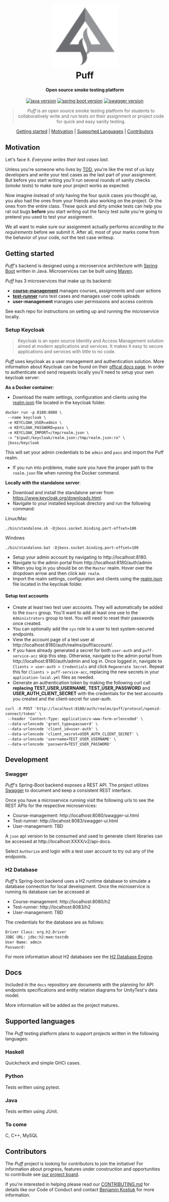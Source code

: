 <h1 align="center">
  <img src="./logo.png" height="200"/><br>
  Puff
</h1>

<h4 align="center">Open source smoke testing platform</h4>

<!-- TODO Add link to platform >
<!-- <h4 align="center">Open source smoke testing platform | <a href="LINK" target="_blank">LINK</a></h4> -->

<p align="center">
  <a href="https://www.oracle.com/ca-en/java/technologies/javase/javase-jdk8-downloads.html" rel="nofollow"><img src="https://img.shields.io/badge/java-1.8-009ACD?style=flat-square&logo=Java" alt="java version" data-canonical-src="https://img.shields.io/badge/java-1.8-f39f37?style=flat-square&logo=Java" style="max-width:100%;"></a>
  <a href="https://spring.io/projects/spring-boot" rel="nofollow"><img src="https://img.shields.io/badge/spring--boot-3.2.0-6db33f?style=flat-square&logo=Spring" alt="spring boot version" data-canonical-src="https://img.shields.io/badge/spring--boot-3.2.0-6db33f?style=flat-square&logo=Spring" style="max-width:100%;"></a>
  <a href="https://swagger.io" rel="nofollow"><img src="https://img.shields.io/badge/swagger-2.0-6c9a00?style=flat-square&logo=Swagger" alt="swagger version" data-canonical-src="https://img.shields.io/badge/swagger-2.0-6c9a00?style=flat-square&logo=Swagger" style="max-width:100%;"></a>
</p>

<blockquote align="center">
  <em>Puff</em> is an open source smoke testing platform for students to collaboratively write and run tests on their assignment or project code for quick and easy sanity testing.
</blockquote>

<p align="center">
  <a href="#getting-started">Getting started</a>&nbsp;|&nbsp;<a href="#motivation">Motivation</a>&nbsp;|&nbsp;<a href="#supported-languages">Supported Languages</a>&nbsp;|&nbsp;<a href="#contributors">Contributors</a>
</p>

## Motivation
Let's face it. _Everyone writes their test cases last_.

Unless you're someone who lives by [TDD](https://en.wikipedia.org/wiki/Test-driven_development), you're like the rest of us lazy developers and write your test cases as the last part of your assignment. But before you start writing you'll run several rounds of sanity checks (_smoke tests_) to make sure your project works as expected.

Now imagine instead of only having the four quick cases you thought up, you also had the ones from your friends also working on the project. Or the ones from the entire class. These quick and dirty smoke tests can help you rat out bugs __before__ you start writing out the fancy test suite you're going to pretend you used to test your assignment.

We all want to make sure our assignment actually performs _according to the requirements_ before we submit it. After all, most of your marks come from the behavior of your code, _not_ the test case writeup.


## Getting started

_Puff's_ backend is designed using a microservice architecture with [Spring Boot](https://spring.io/projects/spring-boot) written in Java. Microservices can be built using [Maven](https://maven.apache.org/).

_Puff_ has 3 microservices that make up its backend:
* [**course-management**](https://github.com/puffproject/course-management) manages courses, assignments and user actions
* [**test-runner**](https://github.com/puffproject/test-runner) runs test cases and manages user code uploads
* **user-management** manages user permissions and access controls

See each repo for instructions on setting up and running the microservice locally.

### Setup Keycloak
> Keycloak is an open source Identity and Access Management solution aimed at modern applications and services. It makes it easy to secure applications and services with little to no code.

_Puff_ uses keycloak as a user management and authentication solution. More information about Keycloak can be found on their [offical docs page](https://www.keycloak.org/docs/latest/index.html). In order to authenticate and send requests locally you'll need to setup your own keycloak server:

**As a Docker container**:
* Download the realm settings, configuration and clients using the [realm.json](keycloak/realm.json) file located in the keycloak folder.
```
docker run -p 8180:8080 \
 --name keycloak \
 -e KEYCLOAK_USER=admin \
 -e KEYCLOAK_PASSWORD=pass \
 -e KEYCLOAK_IMPORT=/tmp/realm.json \
 -v "$(pwd)/keycloak/realm.json:/tmp/realm.json:ro" \
 jboss/keycloak
```
This will set your admin credentials to be `admin` and `pass` and import the Puff realm.
* If you run into problems, make sure you have the proper path to the `realm.json` file when running the Docker command.

**Locally with the standalone server**:

* Download and install the standalone server from https://www.keycloak.org/downloads.html.
* Navigate to your installed keycloak directory and run the following command:

Linux/Mac
```shell
./bin/standalone.sh -Djboss.socket.binding.port-offset=100
```

Windows
```shell
./bin/standalone.bat -Djboss.socket.binding.port-offset=100
```
* Setup your admin account by navigating to http://localhost:8180.
* Navigate to the admin portal from http://localhost:8180/auth/admin
* When you log in you should be on the `Master` realm. Hover over the dropdown arrow and then click `Add realm`.
* Import the realm settings, configuration and clients using the [realm.json](keycloak/realm.json) file located in the keycloak folder.

#### Setup test accounts
* Create at least two test user accounts. They will automatically be added to the `Users` group. You'll want to add at least one use to the `Administrators` group to test. You will need to reset their passwords once created.
* You can optionally add the `sys` role to a user to test system-secured endpoints.
* View the account page of a test user at http://localhost:8180/auth/realms/puff/account/.
* If you have already generated a secret for both `user-auth` and `puff-service-acc` skip this step. Otherwise, navigate to the admin portal from http://localhost:8180/auth/admin and log in. Once logged in, navigate to `Clients > user-auth > Credentials` and click `Regenerate Secret`. Repeat this for `Clients > puff-service-acc`, replacing the new secrets in your `application-local.yml` files as needed.
* Generate an authentication token by making the following curl call **replacing TEST_USER_USERNAME**, **TEST_USER_PASSWORD** and **USER_AUTH_CLIENT_SECRET** with the credentials for the test accounts you created and the client-secret for user-auth.
```shell
curl -X POST 'http://localhost:8180/auth/realms/puff/protocol/openid-connect/token' \
 --header 'Content-Type: application/x-www-form-urlencoded' \
 --data-urlencode 'grant_type=password' \
 --data-urlencode 'client_id=user-auth' \
 --data-urlencode 'client_secret=USER_AUTH_CLIENT_SECRET' \
 --data-urlencode 'username=TEST_USER_USERNAME' \
 --data-urlencode 'password=TEST_USER_PASSWORD'
```

## Development

### Swagger
_Puff_'s Spring-Boot backend exposes a REST API. The project utilizes [Swagger](https://swagger.io/) to document and keep a consistent REST interface.

Once you have a microservice running visit the following urls to see the REST APIs for the respective microservices:
* Course-management: http://localhost:8080/swagger-ui.html
* Test-runner: http://locahost:8083/swagger-ui.html
* User-management: TBD

A `json` api version to be consumed and used to generate client libraries can be accessed at http://localhost:XXXX/v2/api-docs.

Select `Authorize` and login with a test user account to try out any of the endpoints.

### H2 Database
_Puff_'s Spring-boot backend uses a H2 runtime database to simulate a database connection for local development. Once the microservice is running its database can be accessed at 
* Course-management: http://localhost:8080/h2
* Test-runner: http://localhost:8083/h2
* User-management: TBD

The credentials for the database are as follows:
```
Driver Class: org.h2.Driver
JDBC URL: jdbc:h2:mem:testdb
User Name: admin
Password:
```

For more information about H2 databases see the [H2 Database Engine](https://www.h2database.com/html/main.html).
## Docs
Included in the `docs` repository are documents with the planning for API endpoints specifications and entity relation diagrams for UnityTest's data model. 

More information will be added as the project matures.

## Supported languages
The _Puff_ testing platform plans to support projects written in the following languages:

### Haskell
Quickcheck and simple GHCi cases.

### Python
Tests written using pytest.

### Java
Tests written using JUnit.

### To come
C, C++, MySQL

## Contributors
The _Puff_ project is looking for contributors to join the initiative!
For information about progress, features under construction and opportunities to contribute see [our project board](https://github.com/benjaminkostiuk/unity-test/projects/1).


If you're interested in helping please read our [CONTRIBUTING.md](./CONTRIBUTING.md) for details like our Code of Conduct and contact [Benjamin Kostiuk](mailto:benkostiuk1@gmail.com) for more information.
